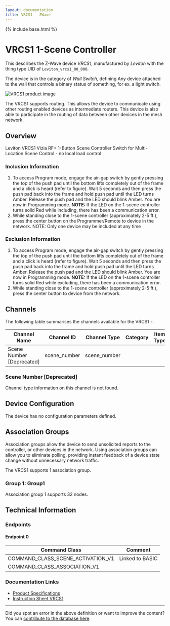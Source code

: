 ```yaml
---
layout: documentation
title: VRCS1 - ZWave
---
```


{% include base.html %}

# VRCS1 1-Scene Controller
This describes the Z-Wave device *VRCS1*, manufactured by *Leviton* with the thing type UID of ```Leviton_vrcs1_00_000```.

The device is in the category of *Wall Switch*, defining Any device attached to the wall that controls a binary status of something, for ex. a light switch.

![VRCS1 product image](https://opensmarthouse.org/assets/zwave/attachments/1092/LEVITON-VRCS1-1LZ-2T.jpg)


The VRCS1 supports routing. This allows the device to communicate using other routing enabled devices as intermediate routers.  This device is also able to participate in the routing of data between other devices in the mesh network.

## Overview

Leviton VRCS1 Vizia RF+ 1-Button Scene Controller Switch for Multi-Location Scene Control - no local load control

### Inclusion Information

  1. To access Program mode, engage the air-gap switch by gently pressing the top of the push pad until the bottom lifts completely out of the frame and a click is heard (refer to figure). Wait 5 seconds and then press the push pad back into the frame and hold push pad until the LED turns Amber. Release the push pad and the LED should blink Amber. You are now in Programming mode. **NOTE:** If the LED on the 1-scene controller turns solid Red while including, there has been a communication error.
  2. While standing close to the 1-scene controller (approximately 2-5 ft.), press the center button on the Programmer/Remote to device in the network. NOTE: Only one device may be included at any time

### Exclusion Information

  1. To access Program mode, engage the air-gap switch by gently pressing the top of the push pad until the bottom lifts completely out of the frame and a click is heard (refer to figure). Wait 5 seconds and then press the push pad back into the frame and hold push pad until the LED turns Amber. Release the push pad and the LED should blink Amber. You are now in Programming mode. **NOTE:** If the LED on the 1-scene controller turns solid Red while excluding, there has been a communication error.
  2. While standing close to the 1-scene controller (approximately 2-5 ft.), press the center button to device from the network.

## Channels

The following table summarises the channels available for the VRCS1 -:

| Channel Name | Channel ID | Channel Type | Category | Item Type |
|--------------|------------|--------------|----------|-----------|
| Scene Number  [Deprecated]| scene_number | scene_number |  |  | 

### Scene Number [Deprecated]
Channel type information on this channel is not found.



## Device Configuration

The device has no configuration parameters defined.

## Association Groups

Association groups allow the device to send unsolicited reports to the controller, or other devices in the network. Using association groups can allow you to eliminate polling, providing instant feedback of a device state change without unnecessary network traffic.

The VRCS1 supports 1 association group.

### Group 1: Group1


Association group 1 supports 32 nodes.

## Technical Information

### Endpoints

#### Endpoint 0

| Command Class | Comment |
|---------------|---------|
| COMMAND_CLASS_SCENE_ACTIVATION_V1| Linked to BASIC|
| COMMAND_CLASS_ASSOCIATION_V1| |

### Documentation Links

* [Product Specifications](https://www.opensmarthouse.org/zwavedatabase/1092/Vizia-RF---Controllers-Spec-Sheet.pdf)
* [Instruction Sheet VRCS1](https://www.opensmarthouse.org/zwavedatabase/1092/Instruction-Sheet-VRCS1.pdf)

---

Did you spot an error in the above definition or want to improve the content?
You can [contribute to the database here](https://www.opensmarthouse.org/zwavedatabase/1092).

